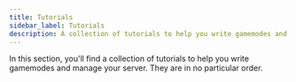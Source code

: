 ```yaml
---
title: Tutorials
sidebar_label: Tutorials
description: A collection of tutorials to help you write gamemodes and manage your server.
---
```


In this section, you'll find a collection of tutorials to help you write gamemodes and manage your server. They are in no particular order.
